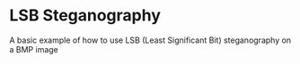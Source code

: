 LSB Steganography
=================

A basic example of how to use LSB (Least Significant Bit) steganography on a BMP image
